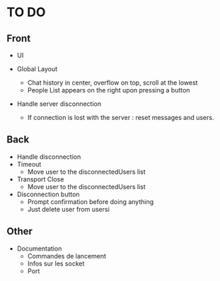 # TO DO
## Front
 + UI
  + Global Layout
    + Chat history in center, overflow on top, scroll at the lowest
    + People List appears on the right upon pressing a button

  + Handle server disconnection
    + If connection is lost with the server : reset messages and users.

## Back
 + Handle disconnection
  + Timeout
    + Move user to the disconnectedUsers list
  + Transport Close
    + Move user to the disconnectedUsers list
  + Disconnection button
    + Prompt confirmation before doing anything
    + Just delete user from usersi

## Other
 + Documentation
   + Commandes de lancement
   + Infos sur les socket
   + Port
